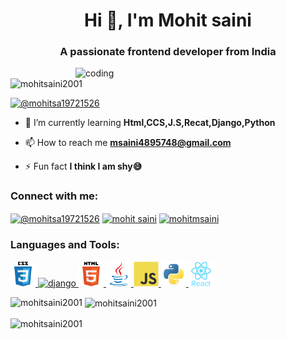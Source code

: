 <h1 align="center">Hi 👋, I'm Mohit saini</h1>
<h3 align="center">A passionate frontend developer from India</h3>

<img align="right" alt="coding" width="400" src="https://cdn.myportfolio.com/2fcfcb103788251450a8304378dffded/a62c047f-8369-493c-ab14-71ef51bebc55_rw_1200.gif?h=e8c7ce55b326319eaca316cc1e74518f">

<p align="left"> <img src="https://komarev.com/ghpvc/?username=mohitsaini2001&label=Profile%20views&color=0e75b6&style=flat" alt="mohitsaini2001" /> </p>

<p align="left"> <a href="https://twitter.com/@mohitsa19721526" target="blank"><img src="https://img.shields.io/twitter/follow/@mohitsa19721526?logo=twitter&style=for-the-badge" alt="@mohitsa19721526" /></a> </p>

- 🌱 I’m currently learning **Html,CCS,J.S,Recat,Django,Python**

- 📫 How to reach me **msaini4895748@gmail.com**

- ⚡ Fun fact **I think I am shy😅**

<h3 align="left">Connect with me:</h3>
<p align="left">
<a href="https://twitter.com/@mohitsa19721526" target="blank"><img align="center" src="https://raw.githubusercontent.com/rahuldkjain/github-profile-readme-generator/master/src/images/icons/Social/twitter.svg" alt="@mohitsa19721526" height="30" width="40" /></a>
<a href="mohit-saini-4a8b861a" target="blank"><img align="center" src="https://raw.githubusercontent.com/rahuldkjain/github-profile-readme-generator/master/src/images/icons/Social/linked-in-alt.svg" alt="mohit saini" height="30" width="40" /></a>
<a href="https://instagram.com/mohitmsaini" target="blank"><img align="center" src="https://raw.githubusercontent.com/rahuldkjain/github-profile-readme-generator/master/src/images/icons/Social/instagram.svg" alt="mohitmsaini" height="30" width="40" /></a>
</p>

<h3 align="left">Languages and Tools:</h3>
<p align="left"> <a href="https://www.w3schools.com/css/" target="_blank" rel="noreferrer"> <img src="https://raw.githubusercontent.com/devicons/devicon/master/icons/css3/css3-original-wordmark.svg" alt="css3" width="40" height="40"/> </a> <a href="https://www.djangoproject.com/" target="_blank" rel="noreferrer"> <img src="https://cdn.worldvectorlogo.com/logos/django.svg" alt="django" width="40" height="40"/> </a> <a href="https://www.w3.org/html/" target="_blank" rel="noreferrer"> <img src="https://raw.githubusercontent.com/devicons/devicon/master/icons/html5/html5-original-wordmark.svg" alt="html5" width="40" height="40"/> </a> <a href="https://www.java.com" target="_blank" rel="noreferrer"> <img src="https://raw.githubusercontent.com/devicons/devicon/master/icons/java/java-original.svg" alt="java" width="40" height="40"/> </a> <a href="https://developer.mozilla.org/en-US/docs/Web/JavaScript" target="_blank" rel="noreferrer"> <img src="https://raw.githubusercontent.com/devicons/devicon/master/icons/javascript/javascript-original.svg" alt="javascript" width="40" height="40"/> </a> <a href="https://www.python.org" target="_blank" rel="noreferrer"> <img src="https://raw.githubusercontent.com/devicons/devicon/master/icons/python/python-original.svg" alt="python" width="40" height="40"/> </a> <a href="https://reactjs.org/" target="_blank" rel="noreferrer"> <img src="https://raw.githubusercontent.com/devicons/devicon/master/icons/react/react-original-wordmark.svg" alt="react" width="40" height="40"/> </a> </p>

<p><img align="left" src="https://github-readme-stats.vercel.app/api/top-langs?username=mohitsaini2001&show_icons=true&locale=en&layout=compact" alt="mohitsaini2001" /></p>

<p>&nbsp;<img align="center" src="https://github-readme-stats.vercel.app/api?username=mohitsaini2001&show_icons=true&locale=en" alt="mohitsaini2001" /></p>

<p><img align="center" src="https://github-readme-streak-stats.herokuapp.com/?user=mohitsaini2001&" alt="mohitsaini2001" /></p>

